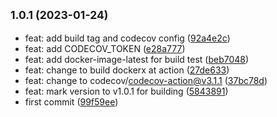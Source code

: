## <small>1.0.1 (2023-01-24)</small>

* feat: add build tag and codecov config ([92a4e2c](https://github.com/sinlov/drone-feishu-group-robot/commit/92a4e2c))
* feat: add CODECOV_TOKEN ([e28a777](https://github.com/sinlov/drone-feishu-group-robot/commit/e28a777))
* feat: add docker-image-latest for build test ([beb7048](https://github.com/sinlov/drone-feishu-group-robot/commit/beb7048))
* feat: change to build dockerx at action ([27de633](https://github.com/sinlov/drone-feishu-group-robot/commit/27de633))
* feat: change to codecov/codecov-action@v3.1.1 ([37bc78d](https://github.com/sinlov/drone-feishu-group-robot/commit/37bc78d))
* feat: mark version to v1.0.1 for building ([5843891](https://github.com/sinlov/drone-feishu-group-robot/commit/5843891))
* first commit ([99f59ee](https://github.com/sinlov/drone-feishu-group-robot/commit/99f59ee))



